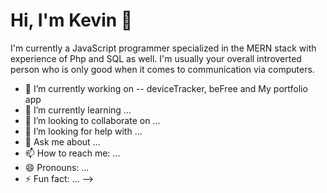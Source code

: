 # Hi, I'm Kevin 👋

I'm currently a JavaScript programmer specialized in the MERN stack with experience of Php and SQL as well. I'm usually your overall introverted person who is only good when it comes to communication via computers.

- 🔭 I’m currently working on -- deviceTracker, beFree and My portfolio app
- 🌱 I’m currently learning ...
- 👯 I’m looking to collaborate on ...
- 🤔 I’m looking for help with ...
- 💬 Ask me about ...
- 📫 How to reach me: ...
- 😄 Pronouns: ...
- ⚡ Fun fact: ...
-->

